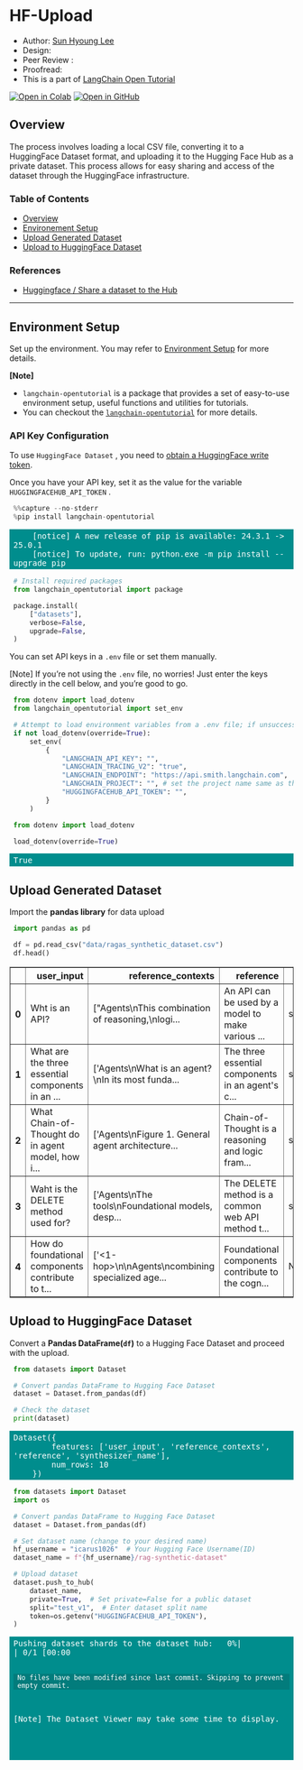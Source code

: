<style>
.custom {
    background-color: #008d8d;
    color: white;
    padding: 0.25em 0.5em 0.25em 0.5em;
    white-space: pre-wrap;       /* css-3 */
    white-space: -moz-pre-wrap;  /* Mozilla, since 1999 */
    white-space: -pre-wrap;      /* Opera 4-6 */
    white-space: -o-pre-wrap;    /* Opera 7 */
    word-wrap: break-word;
}

pre {
    background-color: #027c7c;
    padding-left: 0.5em;
}

</style>

# HF-Upload

- Author: [Sun Hyoung Lee](https://github.com/LEE1026icarus)
- Design: 
- Peer Review : 
- Proofread:
- This is a part of [LangChain Open Tutorial](https://github.com/LangChain-OpenTutorial/LangChain-OpenTutorial)

[![Open in Colab](https://colab.research.google.com/assets/colab-badge.svg)](https://colab.research.google.com/github/LangChain-OpenTutorial/LangChain-OpenTutorial/blob/main/08-Embeeding/04-UpstageEmbeddings.ipynb) [![Open in GitHub](https://img.shields.io/badge/Open%20in%20GitHub-181717?style=flat-square&logo=github&logoColor=white)](https://github.com/LangChain-OpenTutorial/LangChain-OpenTutorial/blob/main/08-Embeeding/04-UpstageEmbeddings.ipynb)

## Overview

The process involves loading a local CSV file, converting it to a HuggingFace Dataset format, and uploading it to the Hugging Face Hub as a private dataset. This process allows for easy sharing and access of the dataset through the HuggingFace infrastructure.

### Table of Contents

- [Overview](#overview)
- [Environement Setup](#environment-setup)
- [Upload Generated Dataset](#upload-generated-dataset)
- [Upload to HuggingFace Dataset](#upload-to-huggingface-dataset)


### References
- [Huggingface / Share a dataset to the Hub](https://huggingface.co/docs/datasets/upload_dataset)
---


## Environment Setup

Set up the environment. You may refer to [Environment Setup](https://wikidocs.net/257836) for more details.

 **[Note]** 
- `langchain-opentutorial` is a package that provides a set of easy-to-use environment setup, useful functions and utilities for tutorials. 
- You can checkout the [`langchain-opentutorial`](https://github.com/LangChain-OpenTutorial/langchain-opentutorial-pypi) for more details.

### API Key Configuration
To use `HuggingFace Dataset` , you need to [obtain a HuggingFace write token](https://huggingface.co/settings/tokens).

Once you have your API key, set it as the value for the variable `HUGGINGFACEHUB_API_TOKEN` .

```python
%%capture --no-stderr
%pip install langchain-opentutorial
```

<pre class="custom">
    [notice] A new release of pip is available: 24.3.1 -> 25.0.1
    [notice] To update, run: python.exe -m pip install --upgrade pip
</pre>

```python
# Install required packages
from langchain_opentutorial import package

package.install(
    ["datasets"],
    verbose=False,
    upgrade=False,
)
```

You can set API keys in a `.env` file or set them manually.

[Note] If you’re not using the `.env` file, no worries! Just enter the keys directly in the cell below, and you’re good to go.



```python
from dotenv import load_dotenv
from langchain_opentutorial import set_env

# Attempt to load environment variables from a .env file; if unsuccessful, set them manually.
if not load_dotenv(override=True):
    set_env(
        {
            "LANGCHAIN_API_KEY": "",
            "LANGCHAIN_TRACING_V2": "true",
            "LANGCHAIN_ENDPOINT": "https://api.smith.langchain.com",
            "LANGCHAIN_PROJECT": "", # set the project name same as the title
            "HUGGINGFACEHUB_API_TOKEN": "",
        }
    )

```

```python
from dotenv import load_dotenv

load_dotenv(override=True)
```




<pre class="custom">True</pre>



## Upload Generated Dataset
Import the **pandas library** for data upload

```python
import pandas as pd

df = pd.read_csv("data/ragas_synthetic_dataset.csv")
df.head()
```




<div>
<style scoped>
    .dataframe tbody tr th:only-of-type {
        vertical-align: middle;
    }

    .dataframe tbody tr th {
        vertical-align: top;
    }

    .dataframe thead th {
        text-align: right;
    }
</style>
<table border="1" class="dataframe">
  <thead>
    <tr style="text-align: right;">
      <th></th>
      <th>user_input</th>
      <th>reference_contexts</th>
      <th>reference</th>
      <th>synthesizer_name</th>
    </tr>
  </thead>
  <tbody>
    <tr>
      <th>0</th>
      <td>Wht is an API?</td>
      <td>["Agents\nThis combination of reasoning,\nlogi...</td>
      <td>An API can be used by a model to make various ...</td>
      <td>single_hop_specifc_query_synthesizer</td>
    </tr>
    <tr>
      <th>1</th>
      <td>What are the three essential components in an ...</td>
      <td>['Agents\nWhat is an agent?\nIn its most funda...</td>
      <td>The three essential components in an agent's c...</td>
      <td>single_hop_specifc_query_synthesizer</td>
    </tr>
    <tr>
      <th>2</th>
      <td>What Chain-of-Thought do in agent model, how i...</td>
      <td>['Agents\nFigure 1. General agent architecture...</td>
      <td>Chain-of-Thought is a reasoning and logic fram...</td>
      <td>single_hop_specifc_query_synthesizer</td>
    </tr>
    <tr>
      <th>3</th>
      <td>Waht is the DELETE method used for?</td>
      <td>['Agents\nThe tools\nFoundational models, desp...</td>
      <td>The DELETE method is a common web API method t...</td>
      <td>single_hop_specifc_query_synthesizer</td>
    </tr>
    <tr>
      <th>4</th>
      <td>How do foundational components contribute to t...</td>
      <td>['&lt;1-hop&gt;\n\nAgents\ncombining specialized age...</td>
      <td>Foundational components contribute to the cogn...</td>
      <td>NewMultiHopQuery</td>
    </tr>
  </tbody>
</table>
</div>



## Upload to HuggingFace Dataset
Convert a **Pandas DataFrame(`df`)** to a Hugging Face Dataset and proceed with the upload.

```python
from datasets import Dataset

# Convert pandas DataFrame to Hugging Face Dataset
dataset = Dataset.from_pandas(df)

# Check the dataset
print(dataset)
```

<pre class="custom">Dataset({
        features: ['user_input', 'reference_contexts', 'reference', 'synthesizer_name'],
        num_rows: 10
    })
</pre>

```python
from datasets import Dataset
import os

# Convert pandas DataFrame to Hugging Face Dataset
dataset = Dataset.from_pandas(df)

# Set dataset name (change to your desired name)
hf_username = "icarus1026"  # Your Hugging Face Username(ID)
dataset_name = f"{hf_username}/rag-synthetic-dataset"

# Upload dataset
dataset.push_to_hub(
    dataset_name,
    private=True,  # Set private=False for a public dataset
    split="test_v1",  # Enter dataset split name
    token=os.getenv("HUGGINGFACEHUB_API_TOKEN"),
)
```


<pre class="custom">Pushing dataset shards to the dataset hub:   0%|          | 0/1 [00:00<?, ?it/s]</pre>


    No files have been modified since last commit. Skipping to prevent empty commit.
    

[Note] The Dataset Viewer may take some time to display.

